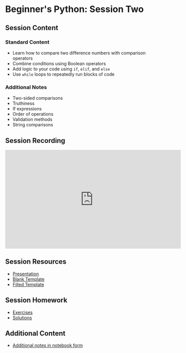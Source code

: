 # Beginner's Python: Session Two

## Session Content

### Standard Content
* Learn how to compare two difference numbers with comparison operators
* Combine conditions using Boolean operators
* Add logic to your code using `if`, `elif`, and `else`
* Use `while` loops to repeatedly run blocks of code

### Additional Notes
* Two-sided comparisons	
* Truthiness	
* If expressions	
* Order of operations	
* Validation methods	
* String comparisons	

## Session Recording

<iframe width="560" height="315" src="https://www.youtube.com/embed/PgJxwWhJWkk" frameborder="0" allow="accelerometer; autoplay; clipboard-write; encrypted-media; gyroscope; picture-in-picture" allowfullscreen></iframe>

## Session Resources

- [Presentation](https://github.com/warwickdatasciencesociety/beginners-python/blob/master/session-three/session_three_presentation.pptx?raw=true)
- [Blank Template](https://colab.research.google.com/github/warwickdatasciencesociety/beginners-python/blob/master/session-three/session_three_blank_template.ipynb)
- [Filled Template](https://colab.research.google.com/github/warwickdatasciencesociety/beginners-python/blob/master/session-three/session_three_filled_template.ipynb)

## Session Homework

- [Exercises](https://colab.research.google.com/github/warwickdatasciencesociety/beginners-python/blob/master/session-three/session_three_exercises.ipynb)
- [Solutions](https://colab.research.google.com/github/warwickdatasciencesociety/beginners-python/blob/master/session-three/session_three_solutions.ipynb)

## Additional Content

- [Additional notes in notebook form](https://colab.research.google.com/github/warwickdatasciencesociety/beginners-python/blob/master/session-three/session_three_additional_content.ipynb)

